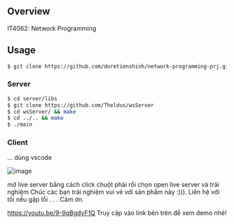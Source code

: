 ## Overview
IT4062: Network Programming

## Usage

```bash
$ git clone https://github.com/doretienshinh/network-programming-prj.git
```

### Server

```bash
$ cd server/libs
$ git clone https://github.com/Theldus/wsServer
$ cd wsServer/ && make
$ cd ../.. && make
$ ./main
```

### Client
...
dùng vscode

![image](https://user-images.githubusercontent.com/63996925/146645066-ec065d92-07e2-4b13-841e-5cd11ad65090.png)

mở live server bằng cách click chuột phải rồi chọn open live server và trải nghiệm
Chúc các bạn trải nghiệm vui vẻ với sản phẩm này :))). Liên hệ với tôi nếu gặp lỗi . . . Cảm ơn.

https://youtu.be/9-9qBgdyF1Q
Truy cập vào link bên trên để xem demo nhé!
